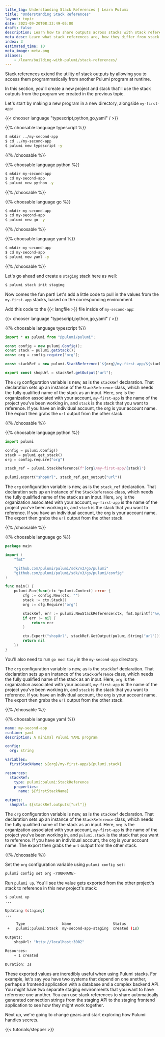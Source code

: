 ```yaml
---
title_tag: Understanding Stack References | Learn Pulumi
title: "Understanding Stack References"
layout: topic
date: 2021-09-20T08:33:49-05:00
draft: false
description: Learn how to share outputs across stacks with stack references.
meta_desc: Learn what stack references are, how they differ from stack outputs, and how to share stack outputs from one Pulumi program to another in this tutorial.
index: 3
estimated_time: 10
meta_image: meta.png
aliases:
    - /learn/building-with-pulumi/stack-references/
---
```


Stack references extend the utility of stack outputs by allowing you to access them programmatically from another Pulumi program at runtime.

In this section, you'll create a new project and stack that'll use the stack outputs from the program we created in the previous topic.

Let's start by making a new program in a new directory, alongside `my-first-app`:

{{< chooser language "typescript,python,go,yaml" / >}}

{{% choosable language typescript %}}

```bash
$ mkdir ../my-second-app
$ cd ../my-second-app
$ pulumi new typescript -y
```

{{% /choosable %}}

{{% choosable language python %}}

```bash
$ mkdir my-second-app
$ cd my-second-app
$ pulumi new python -y
```

{{% /choosable %}}

{{% choosable language go %}}

```bash
$ mkdir my-second-app
$ cd my-second-app
$ pulumi new go -y
```

{{% /choosable %}}

{{% choosable language yaml %}}

```bash
$ mkdir my-second-app
$ cd my-second-app
$ pulumi new yaml -y
```

{{% /choosable %}}

Let's go ahead and create a `staging` stack here as well:

```bash
$ pulumi stack init staging
```

Now comes the fun part! Let's add a little code to pull in the values from the
`my-first-app` stacks, based on the corresponding environment.

Add this code to the {{< langfile >}} file inside of `my-second-app`:

{{< chooser language "typescript,python,go,yaml" / >}}

{{% choosable language typescript %}}

```typescript
import * as pulumi from "@pulumi/pulumi";

const config = new pulumi.Config();
const stack = pulumi.getStack();
const org = config.require("org");

const stackRef = new pulumi.StackReference(`${org}/my-first-app/${stack}`)

export const shopUrl = stackRef.getOutput("url");
```

The `org` configuration variable is new, as is the `stackRef` declaration. That
declaration sets up an instance of the `StackReference` class, which needs the
fully qualified name of the stack as an input. Here, `org` is the
organization associated with your account, `my-first-app` is the name of the
project you've been working in, and `stack` is the stack that you want to
reference. If you have an individual account, the org is your account name. The
export then grabs the `url` output from the other stack.

{{% /choosable %}}

{{% choosable language python %}}

```python
import pulumi

config = pulumi.Config()
stack = pulumi.get_stack()
org = config.require("org")

stack_ref = pulumi.StackReference(f"{org}/my-first-app/{stack}")

pulumi.export("shopUrl", stack_ref.get_output("url"))
```

The `org` configuration variable is new, as is the `stack_ref` declaration. That
declaration sets up an instance of the `StackReference` class, which needs the
fully qualified name of the stack as an input. Here, `org` is the
organization associated with your account, `my-first-app` is the name of the
project you've been working in, and `stack` is the stack that you want to
reference. If you have an individual account, the org is your account name. The
export then grabs the `url` output from the other stack.

{{% /choosable %}}

{{% choosable language go %}}

```go
package main

import (
	"fmt"

	"github.com/pulumi/pulumi/sdk/v3/go/pulumi"
	"github.com/pulumi/pulumi/sdk/v3/go/pulumi/config"
)

func main() {
	pulumi.Run(func(ctx *pulumi.Context) error {
		cfg := config.New(ctx, "")
		stack := ctx.Stack()
		org := cfg.Require("org")

		stackRef, err := pulumi.NewStackReference(ctx, fmt.Sprintf("%v/my-first-app/%v", org, stack), nil)
		if err != nil {
			return err
		}

		ctx.Export("shopUrl", stackRef.GetOutput(pulumi.String("url")))
		return nil
	})
}
```

You'll also need to run `go mod tidy` in the `my-second-app` directory.

The `org` configuration variable is new, as is the `stackRef` declaration. That
declaration sets up an instance of the `StackReference` class, which needs the
fully qualified name of the stack as an input. Here, `org` is the
organization associated with your account, `my-first-app` is the name of the
project you've been working in, and `stack` is the stack that you want to
reference. If you have an individual account, the org is your account name. The
export then grabs the `url` output from the other stack.

{{% /choosable %}}

{{% choosable language yaml %}}

```yaml
name: my-second-app
runtime: yaml
description: A minimal Pulumi YAML program

config:
  org: string

variables:
  firstStackName: ${org}/my-first-app/${pulumi.stack}

resources:
  stackRef:
    type: pulumi:pulumi:StackReference
    properties:
      name: ${firstStackName}

outputs:
  shopUrl: ${stackRef.outputs["url"]}
```

The `org` configuration variable is new, as is the `stackRef` declaration. That
declaration sets up an instance of the `StackReference` class, which needs the
fully qualified name of the stack as an input. Here, `org` is the
organization associated with your account, `my-first-app` is the name of the
project you've been working in, and `pulumi.stack` is the stack that you want to
reference. If you have an individual account, the org is your account name. The
export then grabs the `url` output from the other stack.

{{% /choosable %}}

Set the `org` configuration variable using `pulumi config set`:

```bash
pulumi config set org <YOURNAME>
```

Run `pulumi up`. You'll see the value gets exported from the other project's
stack to reference in this new project's stack:

```bash
$ pulumi up
...

Updating (staging)
...

     Type                 Name                   Status
 +   pulumi:pulumi:Stack  my-second-app-staging  created (1s)

Outputs:
    shopUrl: "http://localhost:3002"

Resources:
    + 1 created

Duration: 3s
```

These exported values are incredibly useful when using Pulumi stacks. For example, let's say you have two systems that depend on one another, perhaps a frontend application with a database and a complex backend API. You might have two separate staging environments that you want to have reference one another. You can use stack references to share automatically generated connection strings from the staging API to the staging frontend application to see how they might work together.

Next up, we're going to change gears and start exploring how Pulumi handles secrets.

{{< tutorials/stepper >}}
